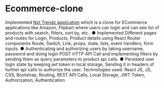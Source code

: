 # Ecommerce-clone

Implemented [Nxt Trendz application](https://nxtTrendzsru.ccbp.tech/) which is a clone for ECommerce applications like
Amazon, Flipkart where users can login and can see list of products with search, filters, sort
by, etc..
● Implemented Different pages and routes for Login, Products, Product details using
React Router components Route, Switch, Link, props, state, lists, event handlers, form
inputs.
● Authenticating and authorizing users by taking username, password and doing login
POST HTTP API Call and implementing filters by sending them as query parameters
to product api calls.
● Persisted user login state by keeping jwt token in local storage, Sending it in headers
of further api calls to authorize the user.
Technologies used: React JS, JS, CSS, Bootstrap, Routing, REST API Calls, Local Storage,
JWT Token, Authorization, Authentication
